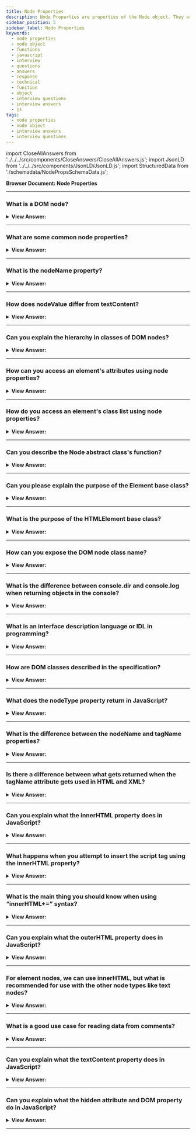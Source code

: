 ```yaml
---
title: Node Properties
description: Node Properties are properties of the Node object. They are used to access the Node object. - JavaScript Interview Questions & Answers
sidebar_position: 5
sidebar_label: Node Properties
keywords:
  - node properties
  - node object
  - functions
  - javascript
  - interview
  - questions
  - answers
  - response
  - technical
  - function
  - object
  - interview questions
  - interview answers
  - js
tags:
  - node properties
  - node object
  - interview answers
  - interview questions
---
```


import CloseAllAnswers from '../../../src/components/CloseAnswers/CloseAllAnswers.js';
import JsonLD from '../../../src/components/JsonLD/JsonLD.js';
import StructuredData from './schemadata/NodePropsSchemaData.js';

<JsonLD data={StructuredData} />

<head>
  <title>Node Properties | JavaScript Frontend Phone Interview</title>
</head>

**Browser Document: Node Properties**

<CloseAllAnswers />

---

### What is a DOM node?

<details>
  <summary><strong>View Answer:</strong></summary>
  <div>
  <div><strong>Interview Response:</strong> A DOM (Document Object Model) node is an object representing a part of an HTML document. This can be elements, attributes, or text. It's the core interface for web page manipulation.
  </div><br />
  <div><strong className="codeExample">Here is a simple JavaScript code example that manipulates DOM nodes:</strong><br /><br />

  <div></div>

```javascript
// Select a DOM node
let node = document.getElementById('myDiv');

// Change its text content
node.textContent = 'New Text';

// Add a new child element
let newElement = document.createElement('p');
newElement.textContent = 'I am a new paragraph!';
node.appendChild(newElement);
```

This code selects a `<div>` element with the id 'myDiv', changes its text, and adds a new `<p>` child node to it.

  </div>
  </div>
</details>

---

### What are some common node properties?

<details>
  <summary><strong>View Answer:</strong></summary>
  <div>
  <div><strong>Interview Response:</strong> Common node properties include nodeName, nodeType, nodeValue, parentNode, childNodes, firstChild, lastChild, nextSibling, and previousSibling.
  </div>
  </div>
</details>

---

### What is the nodeName property?

<details>
  <summary><strong>View Answer:</strong></summary>
  <div>
  <div><strong>Interview Response:</strong> The nodeName property returns the name of a specific node in the DOM, like the tag name for HTML elements or '#text' for text nodes.
  </div><br />
  <div><strong className="codeExample">Code Example:</strong><br /><br />

  <div></div>

Here is a simple JavaScript code example showing how to use the `nodeName` property.

```javascript
// Select a DOM node
let node = document.getElementById('myDiv');

// Log its node name
console.log(node.nodeName);  // Logs: 'DIV'
```

This code selects a `<div>` element with the id 'myDiv' and logs its node name, which is 'DIV'.

  </div>
  </div>
</details>

---

### How does nodeValue differ from textContent?

<details>
  <summary><strong>View Answer:</strong></summary>
  <div>
  <div><strong>Interview Response:</strong> The nodeValue property returns or sets the value of a node. For text nodes, it's the text itself, but for elements, it's null. textContent gets or sets the text inside an element, including its descendants.
  </div><br />
  <div><strong className="codeExample">Code Example:</strong><br /><br />

  <div></div>

Here is a JavaScript code example that shows the difference between `nodeValue` and `textContent`:

```javascript
// Create a new text node
let textNode = document.createTextNode('Hello, World!');

console.log(textNode.nodeValue); // Logs: 'Hello, World!'
console.log(textNode.textContent); // Logs: 'Hello, World!'

// Select an element
let elementNode = document.getElementById('myDiv');

console.log(elementNode.nodeValue); // Logs: null
console.log(elementNode.textContent); // Logs: text content of 'myDiv', including any child elements
```

In this code, both `nodeValue` and `textContent` return the same result for a text node. But for an element, `nodeValue` returns null while `textContent` returns the element's text content.

  </div>
  </div>
</details>

---

### Can you explain the hierarchy in classes of DOM nodes?

<details>
  <summary><strong>View Answer:</strong></summary>
  <div>
  <div><strong>Interview Response:</strong> The DOM hierarchy consists of nodes, organized in a tree structure: Document (root), Element (tags), Text (content), Comment, and Attribute (properties). Parent, child, and sibling relationships connect nodes for traversal and manipulation. Each DOM node belongs to the corresponding built-in class. The root of the hierarchy is EventTarget, inherited by the node, and other DOM nodes inherit from it, such as text, element, and comment nodes.
</div><br />
  <div><strong className="codeExample">Diagram:</strong><br /><br />

  <div></div>

<img src="/img/dom-class-hierarchy.svg" /><br /><br />

</div>

  </div>
</details>

---

### How can you access an element's attributes using node properties?

<details>
  <summary><strong>View Answer:</strong></summary>
  <div>
  <div><strong>Interview Response:</strong> We can use the attributes property to access a live NamedNodeMap of an element's attributes, where each attribute is represented as an Attr node.
</div><br/>

  <div><strong className="codeExample">Code Example:</strong><br /><br />

  <div></div>

```html
<pre test="test"></pre>

<script>
const pre = document.querySelector("pre");
const attrMap = pre.attributes;
const value = attrMap.getNamedItem("test").value;
pre.textContent = `The 'test' attribute contains ${value}.
And 'boum' has ${attrMap["boum"] ? "been" : "not been"} found.`;
</script>
```

  </div>
  </div>
</details>

---

### How do you access an element's class list using node properties?

<details>
  <summary><strong>View Answer:</strong></summary>
  <div>
  <div><strong>Interview Response:</strong> You can access an element's class list using the classList property. For instance, element.classList returns a DOMTokenList object of the class attributes.
</div><br/>

  <div><strong className="codeExample">Code Example:</strong><br /><br />

  <div></div>

```javascript
let element = document.querySelector('.example-class');
let classList = element.classList;

classList.forEach(className => {
    console.log(className);
});
```

  </div>
  </div>
</details>

---

### Can you describe the Node abstract class's function?

<details>
  <summary><strong>View Answer:</strong></summary>
  <div>
  <div><strong>Interview Response:</strong> The Node abstract class represents a single node in the DOM tree, defining shared properties and methods for various node types, facilitating tree traversal, manipulation, and event handling.
</div><br/>
  <div><strong>Technical Response:</strong> Node is also an “abstract” class, serving as a base for DOM nodes. It provides the core tree functionality: parentNode, nextSibling, childNodes, and more (they are getters). Objects of the node class get created. But concrete node classes inherit from it: Text nodes for text nodes, Element nodes for element nodes, and more exotic ones like Comment nodes for comment nodes.
</div>
  </div>
</details>

---

### Can you please explain the purpose of the Element base class?

<details>
  <summary><strong>View Answer:</strong></summary>
  <div>
  <div><strong>Interview Response:</strong> The Element base class represents an HTML element, defining methods and properties for manipulation and interaction. It encapsulates attributes, content, and child elements, while providing access and modification capabilities.<br/><br/>Element is a base class for DOM elements. It provides element-level navigation like nextElementSibling, children and searching methods like getElementsByTagName, querySelector. A browser supports not only HTML, but also XML and SVG. The Element class serves as a base for more specific classes: SVGElement, XMLElement and HTMLElement.
</div>
  </div>
</details>

---

### What is the purpose of the HTMLElement base class?

<details>
  <summary><strong>View Answer:</strong></summary>
  <div>
  <div><strong>Interview Response:</strong> HTMLElement base class represents an HTML-specific element, inheriting from Element. It is inherited by concrete HTML elements such as the HTMLInputElement, HTMLBodyElement, and HTMLAnchorElement classes. It provides properties and methods for styling, form control, and accessibility, tailored to HTML-specific behaviors and attributes.<br /><br />
  <strong>Additional Information:</strong><br /><br />
  <ul>
    <li>HTMLInputElement is the class for &#8249;input&#8250; elements.</li>
    <li>HTMLBodyElement is the class for &#8249;body&#8250; elements.</li>
    <li>HTMLAnchorElement is the class for &#8249;a&#8250; elements.</li>
  </ul>
</div>
  </div>
</details>

---

### How can you expose the DOM node class name?

<details>
  <summary><strong>View Answer:</strong></summary>
  <div>
  <div><strong>Interview Response:</strong> To see the DOM node class name, we recall that an object usually has the constructor property. It references the class constructor and node.constructor.name is its name, or we can toString it. We can also use instanceof to check the inheritance, which returns a Boolean value.
    </div><br />
  <div><strong className="codeExample">Code Example:</strong><br /><br />

  <div></div>

```js
// Using the Object constructor
console.log(document.body.constructor.name); // HTMLBodyElement

// Built-in toString return value
console.log(document.body); // [object HTMLBodyElement]

// Check to see if its a instanceof of an Element
console.log(document.body instanceof HTMLBodyElement); // true
console.log(document.body instanceof HTMLElement); // true
console.log(document.body instanceof Element); // true
console.log(document.body instanceof Node); // true
console.log(document.body instanceof EventTarget); // true
```

  </div>
  </div>
</details>

---

### What is the difference between console.dir and console.log when returning objects in the console?

<details>
  <summary><strong>View Answer:</strong></summary>
  <div>
  <div><strong>Interview Response:</strong> In brief, console.log displays a string representation of an object, while console.dir presents an interactive, navigable tree view of object properties, making it easier to explore object structure.</div><br />
  <div><strong>Technical Response:</strong> Most browsers allow two commonly used commands in their development tools: console.log and console.dir. Their arguments get printed on the console. These instructions typically have the same effect on JavaScript objects. However, console.log(elem) displays the element's DOM tree for DOM elements. The element gets shown as a DOM object using console.dir(elem), allowing you to examine its properties.
  </div><br />
  <div><strong className="codeExample">Code Example:</strong><br /><br />

  <div></div>

```js
const obj = { name: 'John', age: 30 };

console.log(obj);  // Output: { name: 'John', age: 30 }
console.dir(obj);  // Output: Object: { name: 'John', age: 30, ... }
```

  </div>
  </div>
</details>

---

### What is an interface description language or IDL in programming?

<details>
  <summary><strong>View Answer:</strong></summary>
  <div>
  <div><strong>Interview Response:</strong> Interface Description Language (IDL) is a formal language used to define interfaces between software components, specifying data types, methods, and structures, enabling cross-language communication and code generation.
    </div><br/>
  <div><strong>Technical Response:</strong> An interface description language or interface definition language (IDL), is a specification language used to describe a software component's application programming interface (API). IDLs describe an interface in a language-independent way, enabling communication between software components that do not share one language, such as those written in C++ and those written in Java.
    </div>
  </div>
</details>

---

### How are DOM classes described in the specification?

<details>
  <summary><strong>View Answer:</strong></summary>
  <div>
  <div><strong>Interview Response:</strong> DOM classes are described in the specification using WebIDL, an interface description language that defines interfaces, methods, properties, and data types, serving as a blueprint for DOM API implementations.
    </div><br />
  <div><strong className="codeExample">Code Example:</strong><br /><br />

  <div></div>

```js
// Define HTMLInputElement
// The colon ":" means that HTMLInputElement inherits from HTMLElement
interface HTMLInputElement: HTMLElement {
  // here go properties and methods of <input> elements

  // "DOMString" means that the value of a property is a string
  attribute DOMString accept;
  attribute DOMString alt;
  attribute DOMString autocomplete;
  attribute DOMString value;

  // boolean value property (true/false)
  attribute boolean autofocus;
  //...
  // now the method: "void" means that the method returns no value
  void select();
  //...
}

```

  </div>
  </div>
</details>

---

### What does the nodeType property return in JavaScript?

<details>
  <summary><strong>View Answer:</strong></summary>
  <div>
  <div><strong>Interview Response:</strong> The nodeType property in JavaScript returns an integer constant representing the node's type, such as Element (1), Attribute (2), Text (3), Comment (8), or Document (9). There are others listed in the specification: https://dom.spec.whatwg.org/#node
    </div><br />
  <div><strong className="codeExample">Code Example:</strong><br /><br />

  <div></div>

```html
<body>
  <script>
    let elem = document.body;

    // let us examine what it is?
    alert(elem.nodeType); // 1 => element

    // and the first child is...
    alert(elem.firstChild.nodeType); // 3 => text

    // for the document object, the type is 9
    alert(document.nodeType); // 9
  </script>
</body>
```

  </div>
  </div>
</details>

---

### What is the difference between the nodeName and tagName properties?

<details>
  <summary><strong>View Answer:</strong></summary>
  <div>
  <div><strong>Interview Response:</strong> The tagName property exists only for Element nodes. The nodeName gets defined for any Node, but elements mean the same as tagName, and for other node types (text, comment, and more), it has a string with the node type.</div><br />
  <div><strong>Note:</strong> In other words, tagName is only supported by element nodes (as it originates from Element class), while nodeName can say something about other node types.
  </div><br />
  <div><strong>Technical Response:</strong> The contrast gets mirrored in their names, but it is slight. Only Element nodes have the tagName attribute. For each Node, the nodeName gets specified, but elements have the same meaning as tagName, and for other node kinds (text, comment, and more), it has a string with the node type. In other words, tagName only gets used to describe element nodes (since it gets inherited from the Element class), whereas nodeName may be used to describe other node types.
  </div><br />
  <div><strong className="codeExample">Code Example:</strong><br /><br />

  <div></div>

```html
<body>
  <!-- comment -->

  <script>
    // for comment
    alert(document.body.firstChild.tagName); // undefined (not an element)
    alert(document.body.firstChild.nodeName); // #comment

    // for document
    alert(document.tagName); // undefined (not an element)
    alert(document.nodeName); // #document
  </script>
</body>
```

  </div>
  </div>
</details>

---

### Is there a difference between what gets returned when the tagName attribute gets used in HTML and XML?

<details>
  <summary><strong>View Answer:</strong></summary>
  <div>
  <div><strong>Interview Response:</strong> YES. The browser may handle documents in two ways: HTML and XML. Typically, HTML mode gets used for web pages. When the browser receives an XML document with the header content-type XML/XHTML, XML-mode is activated. In HTML mode, tagName and nodeName always get capitalized. The case is left "as is" in XML mode.</div><br />
  <div><strong>Note:</strong> Nowadays, XML mode is rarely used, but you may come across it in older applications.
  </div><br />
  <div><strong>Technical Response:</strong> Although this may seem trivial, the answer is YES. The browser has two modes of processing documents: HTML and XML. Usually, the HTML-mode gets used for web pages. XML-mode is enabled when the browser receives an XML-document with the header: Content-Type: application/xml+xhtml. In HTML mode tagName/nodeName is always uppercased: it is BODY either for &#8249;body&#8250; or &#8249;BoDy&#8250;. In XML mode, the case gets kept “as is”. Nowadays, XML mode rarely gets used, but you may encounter it in older applications.
  </div>
  </div>
</details>

---

### Can you explain what the innerHTML property does in JavaScript?

<details>
  <summary><strong>View Answer:</strong></summary>
  <div>
  <div><strong>Interview Response:</strong> The innerHTML property allows us to insert data/HTML inside an element as a string. We can also modify it. So, it is one of the most powerful ways to change the page dynamically.
    </div><br />
  <div><strong className="codeExample">Code Example:</strong><br /><br />

  <div></div>

```html
<body>
  <p>A paragraph</p>
  <div>A div</div>

  <script>
    alert(document.body.innerHTML); // read the current contents
    document.body.innerHTML = 'The new BODY!';
    // replaces and returns The New Body in the HTML
  </script>
</body>
```

  </div>
  </div>
</details>

---

### What happens when you attempt to insert the script tag using the innerHTML property?

<details>
  <summary><strong>View Answer:</strong></summary>
  <div>
  <div><strong>Interview Response:</strong> If innerHTML inserts a &#8249;script&#8250; tag into the document – it becomes a part of HTML as text content but does not execute.
    </div>
  </div>
</details>

---

### What is the main thing you should know when using “innerHTML+=” syntax?

<details>
  <summary><strong>View Answer:</strong></summary>
  <div>
  <div><strong>Interview Response:</strong> When using "innerHTML+=", be aware that it destroys and recreates element content, causing loss of attached event listeners, inefficient performance, and potential security risks from script injection.</div><br />
  <div><strong>Note:</strong> We can append HTML to an element by using elem.innerHTML+="more HTML". But we should be careful about doing it.
  </div><br />
  <div><strong className="codeExample">Code Example:</strong><br /><br />

  <div></div>

**The Problem:**

```js
<!DOCTYPE html>
<html>
<head>
    <title>Example</title>
</head>
<body>
    <div id="myDiv">
        Initial content
    </div>

    <script>
        let div = document.getElementById('myDiv');
        let items = ['Item 1', 'Item 2', 'Item 3'];

        // Incorrect usage: appending content using innerHTML +=
        for (let item of items) {
            div.innerHTML += '<p>' + item + '</p>';
        }
    </script>
</body>
</html>

```

**The Solution:**

To efficiently append content to an element without the issues of using `innerHTML +=`, you can use the `createElement` and `appendChild` methods. Here's an updated code example that demonstrates the recommended approach:

```html
<!DOCTYPE html>
<html>
<head>
    <title>Example</title>
</head>
<body>
    <div id="myDiv">
        Initial content
    </div>

    <script>
        let div = document.getElementById('myDiv');
        let items = ['Item 1', 'Item 2', 'Item 3'];

        // Correct usage: appending content using createElement and appendChild
        for (let item of items) {
            let paragraph = document.createElement('p');
            paragraph.textContent = item;
            div.appendChild(paragraph);
        }
    </script>
</body>
</html>
```

In this updated example, instead of using `innerHTML +=`, we create a new `<p>` element for each item in the array using `createElement`. We set the text content of the paragraph element using `textContent`, and then append it to the `myDiv` element using `appendChild`. This approach avoids the performance and event handling issues associated with `innerHTML +=` and provides a more reliable way to append content to the element.

  </div>
  </div>
</details>

---

### Can you explain what the outerHTML property does in JavaScript?

<details>
  <summary><strong>View Answer:</strong></summary>
  <div>
  <div><strong>Interview Response:</strong> The outerHTML property in JavaScript gets or sets the serialized HTML including the element itself, allowing retrieval and replacement of an element along with its content and attributes.
    </div><br />
  <div><strong>Technical Response:</strong> The element's full HTML gets stored in the outerHTML attribute. This structure is equivalent to innerHTML plus the element itself. Be aware that, unlike innerHTML, writing to outerHTML does not affect the element. Instead, it substitutes it in the DOM. We can write to elem.outerHTML, but this does not modify the element we're writing to ('elem'). Instead, it replaces it with the new HTML. By accessing the DOM, we may obtain pointers to the new items.
    </div><br />
  <div><strong className="codeExample">Code Example:</strong><br /><br />

  <div></div>

```html
<div>Hello, world!</div>

<script>
  let div = document.querySelector('div');

  // replace div.outerHTML with <p>...</p>
  div.outerHTML = '<p>A new element</p>'; // (*)

  // Wow! 'div' is still the same!
  alert(div.outerHTML); // <div>Hello, world!</div> (**)
</script>
```

  </div>
  </div>
</details>

---

### For element nodes, we can use innerHTML, but what is recommended for use with the other node types like text nodes?

<details>
  <summary><strong>View Answer:</strong></summary>
  <div>
  <div><strong>Interview Response:</strong> For text nodes, we use the nodeValue or textContent properties, which enable getting or setting the content of text and comment nodes, without parsing or rendering HTML.</div><br />
  <div><strong>Technical Response:</strong> The innerHTML attribute applies exclusively to element nodes. Other node kinds, such as text nodes, have an equivalent: nodeValue and data properties. These two are nearly identical in terms of practical usage, with just minor specification changes. As a result, we should utilize the data property because it is easier to implement.
  </div><br />
  <div><strong className="codeExample">Code Example:</strong><br /><br />

  <div></div>

```html
<body>
  Hello JavaScript
  <!-- My Comment -->
  <script>
    let text = document.body.firstChild;
    alert(text.data); // returns Hello JavaScript

    let comment = text.nextSibling;
    alert(comment.data); // returns My Comment
  </script>
</body>
```

  </div>
  </div>
</details>

---

### What is a good use case for reading data from comments?

<details>
  <summary><strong>View Answer:</strong></summary>
  <div>
  <div><strong>Interview Response:</strong> A good use case for reading data from comments is extracting metadata, such as version information or instructions, from HTML templates or application source code for diagnostics or documentation.
    </div><br />
  <div><strong className="codeExample">Code Example:</strong><br /><br />

  <div></div>

```html
<!-- if isAdmin -->
<div>Welcome, Admin!</div>
<!-- /if -->
```

  </div>
  </div>
</details>

---

### Can you explain what the textContent property does in JavaScript?

<details>
  <summary><strong>View Answer:</strong></summary>
  <div>
  <div><strong>Interview Response:</strong> The textContent property in JavaScript gets or sets the text content of a node and its descendants, allowing manipulation of element content without parsing HTML or exposing HTML tags.Writing to textContent is much more helpful because it allows us to write text the “secure way”.
    </div><br />
  <div><strong>Technical Response:</strong> The textContent provides access to the text inside the element: only text, minus all &#8249;tags&#8250;. In practice, reading such text is rarely needed. Writing to textContent is much more helpful because it allows us to write text the “secure way”.
    </div><br />
  <div><strong className="codeExample">Code Example:</strong><br /><br />

  <div></div>

```html
<div id="elem1"></div>
<div id="elem2"></div>

<script>
  let name = prompt("What's your name?", '<b>Winnie-the-Pooh!</b>');

  elem1.innerHTML = name; // Winnie-the-Pooh!
  elem2.textContent = name; // <b>Winnie-the-Pooh!</b>
</script>
```

  </div>
  </div>
</details>

---

### Can you explain what the hidden attribute and DOM property do in JavaScript?

<details>
  <summary><strong>View Answer:</strong></summary>
  <div>
  <div><strong>Interview Response:</strong> The hidden attribute and DOM property in JavaScript control an element's visibility, hiding it from rendering when set to true, without affecting layout or functionality, it's useful for toggling content in the browser. Technically, hidden works the same as style="display:none". But it’s shorter to write.
    </div><br />
  <div><strong className="codeExample">Code Example:</strong><br /><br />

  <div></div>

```html
<div>Both divs below are hidden</div>

<!-- hidden attribute -->
<div hidden>With the attribute "hidden"</div>

<div id="elem">JavaScript assigned the property "hidden"</div>

<script>
  elem.hidden = true; // <- hidden DOM property
</script>
```

  </div>
  </div>
</details>

---
